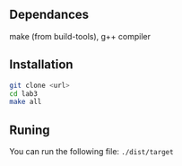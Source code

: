 ## Dependances 
 make (from build-tools), g++ compiler

## Installation
```bash
git clone <url>
cd lab3
make all
```

## Runing
You can run the following file: `./dist/target`